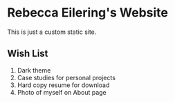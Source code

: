 # Rebecca Eilering's Website

This is just a custom static site.

## Wish List

1. Dark theme
2. Case studies for personal projects
3. Hard copy resume for download
4. Photo of myself on About page